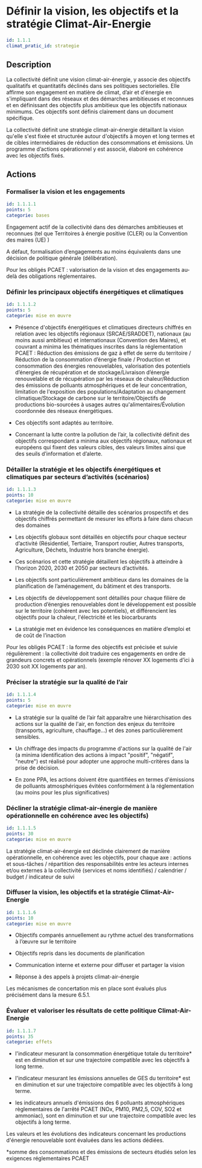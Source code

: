 # Définir la vision, les objectifs et la stratégie Climat-Air-Energie
```yaml
id: 1.1.1
climat_pratic_id: strategie
```
## Description
La collectivité définit une vision climat-air-énergie, y associe des objectifs qualitatifs et quantitatifs déclinés dans ses politiques sectorielles. Elle affirme son engagement en matière de climat, d’air et d'énergie en s'impliquant dans des réseaux et des démarches ambitieuses et reconnues  et en définissant des objectifs plus ambitieux que les objectifs nationaux minimums. Ces objectifs sont définis clairement dans un document spécifique.

La collectivité définit une stratégie climat-air-énergie détaillant la vision qu'elle s'est fixée et structurée autour d'objectifs à moyen et long termes et de cibles intermédiaires de réduction des consommations et émissions. Un programme d’actions opérationnel y est associé, élaboré en cohérence avec les objectifs fixés.



## Actions
### Formaliser la vision et les engagements
```yaml
id: 1.1.1.1
points: 5
categorie: bases
```
Engagement actif de la collectivité dans des démarches ambitieuses et reconnues (tel que Territoires à énergie positive (CLER) ou la Convention des maires (UE) )

A défaut, formalisation d’engagements au moins équivalents dans une décision de politique générale (délibération).

Pour les obligés PCAET : valorisation de la vision et des engagements au-delà des obligations réglementaires.




### Définir les principaux objectifs énergétiques et climatiques
```yaml
id: 1.1.1.2
points: 5
categorie: mise en œuvre
```
- Présence d'objectifs énergétiques et climatiques directeurs chiffrés en relation avec les objectifs régionaux (SRCAE/SRADDET), nationaux (au moins aussi ambitieux) et internationaux (Convention des Maires), et couvrant a minima les thématiques inscrites dans la réglementation PCAET : Réduction des émissions de gaz à effet de serre du territoire / Réduction de la consommation d’énergie finale / Production et consommation des énergies renouvelables, valorisation des potentiels d’énergies de récupération et de stockage/Livraison d’énergie renouvelable et de récupération par les réseaux de chaleur/Réduction des émissions de polluants atmosphériques et de leur concentration, limitation de l'exposition des populations/Adaptation au changement climatique/Stockage de carbone sur le territoire/Objectifs de productions bio-sourcées à usages autres qu'alimentaires/Évolution coordonnée des réseaux énergétiques.

- Ces objectifs sont adaptés au territoire.

- Concernant la lutte contre la pollution de l’air, la collectivité définit des objectifs correspondant a minima aux objectifs régionaux, nationaux et européens qui fixent des valeurs cibles, des valeurs limites ainsi que des seuils d’information et d’alerte.




### Détailler la stratégie et les objectifs énergétiques et climatiques par secteurs d’activités (scénarios)
```yaml
id: 1.1.1.3
points: 10
categorie: mise en œuvre
```
- La stratégie de la collectivité détaille des scénarios prospectifs et des objectifs chiffrés permettant de mesurer les efforts à faire dans chacun des domaines

- Les objectifs globaux sont détaillés en objectifs pour chaque secteur d’activité (Résidentiel, Tertiaire, Transport routier, Autres transports, Agriculture, Déchets, Industrie hors branche énergie).

- Ces scénarios et cette stratégie détaillent les objectifs à atteindre à l’horizon 2020, 2030 et 2050 par secteurs d’activités.

- Les objectifs sont particulièrement ambitieux dans les domaines de la planification de l’aménagement, du bâtiment et des transports.

- Les objectifs de développement sont détaillés pour chaque filière de production d’énergies renouvelables dont le développement est possible sur le territoire (cohérent avec les potentiels), et différencient les objectifs pour la chaleur, l'électricité et les biocarburants

- La stratégie met en évidence les conséquences en matière d’emploi et de coût de l’inaction

Pour les obligés PCAET : la forme des objectifs est précisée et suivie régulièrement : la collectivité doit traduire ces engagements en ordre de grandeurs concrets et opérationnels (exemple rénover XX logements d’ici à 2030 soit XX logements par an).




### Préciser la stratégie sur la qualité de l’air
```yaml
id: 1.1.1.4
points: 5
categorie: mise en œuvre
```
- La stratégie sur la qualité de l’air fait apparaître une hiérarchisation des actions sur la qualité de l'air, en fonction des enjeux du territoire (transports, agriculture, chauffage...) et des zones particulièrement sensibles.

- Un chiffrage des impacts du programme d'actions sur la qualité de l'air (a minima identification des actions à impact "positif", "négatif", "neutre") est réalisé pour adopter une approche multi-critères dans la prise de décision.

- En zone PPA, les actions doivent être quantifiées en termes d'émissions de polluants atmosphériques évitées conformément à la réglementation (au moins pour les plus significatives)




### Décliner la stratégie climat-air-énergie de manière opérationnelle en cohérence avec les objectifs)
```yaml
id: 1.1.1.5
points: 30
categorie: mise en œuvre
```
La stratégie climat-air-énergie est déclinée clairement de manière opérationnelle, en cohérence avec les objectifs, pour chaque axe : actions et sous-tâches / répartition des responsabilités entre les acteurs internes et/ou externes à la collectivité (services et noms identifiés) / calendrier / budget / indicateur de suivi




### Diffuser la vision, les objectifs et la stratégie Climat-Air-Energie
```yaml
id: 1.1.1.6
points: 10
categorie: mise en œuvre
```
- Objectifs comparés annuellement au rythme actuel des transformations à l’œuvre sur le territoire

- Objectifs repris dans les documents de planification

- Communication interne et externe pour diffuser et partager la vision

- Réponse à des appels à projets climat-air-énergie

Les mécanismes de concertation mis en place sont évalués plus précisément dans la mesure 6.5.1.




### Évaluer et valoriser les résultats de cette politique Climat-Air-Energie
```yaml
id: 1.1.1.7
points: 35
categorie: effets
```
- l'indicateur mesurant la consommation énergétique totale du territoire* est en diminution et sur une trajectoire compatible avec les objectifs à long terme.

- l'indicateur mesurant les émissions annuelles de GES du territoire* est en diminution et sur une trajectoire compatible avec les objectifs à long terme.

- les indicateurs annuels d'émissions des 6 polluants atmosphériques règlementaires de l'arrêté PCAET (NOx, PM10, PM2,5, COV, SO2 et ammoniac), sont en diminution et sur une trajectoire compatible avec les objectifs à long terme.

Les valeurs et les évolutions des indicateurs concernant les productions d'énergie renouvelable sont évaluées dans les actions dédiées.

*somme des consommations et des émissions de secteurs étudiés selon les exigences réglementaires PCAET



